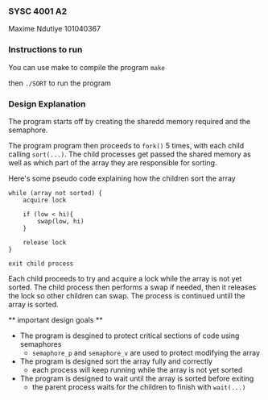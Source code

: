 ### SYSC 4001 A2
Maxime Ndutiye 101040367

### Instructions to run
You can use make to compile the program
`make`

then `./SORT` to run the program

### Design Explanation
The program starts off by creating the sharedd memory required and the semaphore.

The program program then proceeds to `fork()` 5 times, with each child calling `sort(...)`.
The child processes get passed the shared memory as well as which part of the array they are
responsible for sorting.

Here's some pseudo code explaining how the children sort the array

```
while (array not sorted) {
	acquire lock

	if (low < hi){
		swap(low, hi)
	}

	release lock
}

exit child process
```

Each child proceeds to try and acquire a lock while the array is not yet sorted. The child
process then performs a swap if needed, then it releases the lock so other children can swap.
The process is continued untill the array is sorted.

** important design goals **

- The program is desgined to protect critical sections of code using semaphores
	- `semaphore_p` and `semaphore_v` are used to protect modifying the array
- The program is designed sort the array fully and correctly
	- each process will keep running while the array is not yet sorted
- The program is designed to wait until the array is sorted before exiting
	- the parent process waits for the children to finish with `wait(...)`

